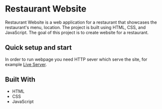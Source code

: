 # Restaurant Website

Restaurant Website is a web application for a restaurant that showcases the restaurant's menu, location. The project is built using HTML, CSS, and JavaScript. The goal of this project is to create website for a restaurant.

## Quick setup and start

In order to run webpage you need HTTP sever which serve the site, for example [Live Server](https://marketplace.visualstudio.com/items?itemName=ritwickdey.LiveServer).

## Built With

* HTML
* CSS
* JavaScript
